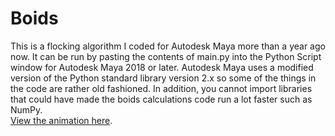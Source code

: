 # Boids
This is a flocking algorithm I coded for Autodesk Maya more than a year ago now.  It can be run by pasting the contents of main.py into the Python Script window for 
Autodesk Maya 2018 or later.  Autodesk Maya uses a modified version of the Python standard library version 2.x so some of the things in the code are rather 
old fashioned.  In addition, you cannot import libraries that could have made the boids calculations code run a lot faster such as NumPy.  
[View the animation here](https://harpninja.github.io/boids/).
